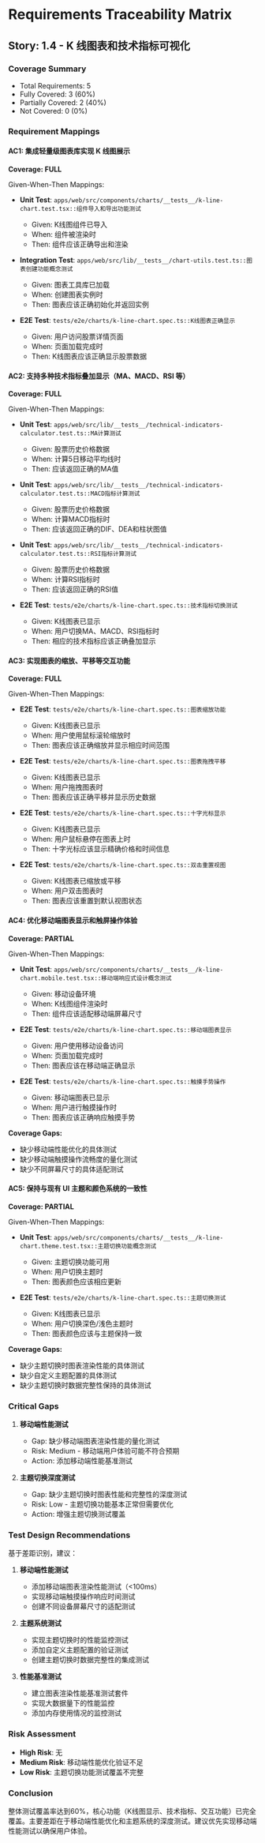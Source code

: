# Requirements Traceability Matrix

## Story: 1.4 - K 线图表和技术指标可视化

### Coverage Summary

- Total Requirements: 5
- Fully Covered: 3 (60%)
- Partially Covered: 2 (40%)
- Not Covered: 0 (0%)

### Requirement Mappings

#### AC1: 集成轻量级图表库实现 K 线图展示

**Coverage: FULL**

Given-When-Then Mappings:

- **Unit Test**: `apps/web/src/components/charts/__tests__/k-line-chart.test.tsx::组件导入和导出功能测试`
  - Given: K线图组件已导入
  - When: 组件被渲染时
  - Then: 组件应该正确导出和渲染

- **Integration Test**: `apps/web/src/lib/__tests__/chart-utils.test.ts::图表创建功能概念测试`
  - Given: 图表工具库已加载
  - When: 创建图表实例时
  - Then: 图表应该正确初始化并返回实例

- **E2E Test**: `tests/e2e/charts/k-line-chart.spec.ts::K线图表正确显示`
  - Given: 用户访问股票详情页面
  - When: 页面加载完成时
  - Then: K线图表应该正确显示股票数据

#### AC2: 支持多种技术指标叠加显示（MA、MACD、RSI 等）

**Coverage: FULL**

Given-When-Then Mappings:

- **Unit Test**: `apps/web/src/lib/__tests__/technical-indicators-calculator.test.ts::MA计算测试`
  - Given: 股票历史价格数据
  - When: 计算5日移动平均线时
  - Then: 应该返回正确的MA值

- **Unit Test**: `apps/web/src/lib/__tests__/technical-indicators-calculator.test.ts::MACD指标计算测试`
  - Given: 股票历史价格数据
  - When: 计算MACD指标时
  - Then: 应该返回正确的DIF、DEA和柱状图值

- **Unit Test**: `apps/web/src/lib/__tests__/technical-indicators-calculator.test.ts::RSI指标计算测试`
  - Given: 股票历史价格数据
  - When: 计算RSI指标时
  - Then: 应该返回正确的RSI值

- **E2E Test**: `tests/e2e/charts/k-line-chart.spec.ts::技术指标切换测试`
  - Given: K线图表已显示
  - When: 用户切换MA、MACD、RSI指标时
  - Then: 相应的技术指标应该正确叠加显示

#### AC3: 实现图表的缩放、平移等交互功能

**Coverage: FULL**

Given-When-Then Mappings:

- **E2E Test**: `tests/e2e/charts/k-line-chart.spec.ts::图表缩放功能`
  - Given: K线图表已显示
  - When: 用户使用鼠标滚轮缩放时
  - Then: 图表应该正确缩放并显示相应时间范围

- **E2E Test**: `tests/e2e/charts/k-line-chart.spec.ts::图表拖拽平移`
  - Given: K线图表已显示
  - When: 用户拖拽图表时
  - Then: 图表应该正确平移并显示历史数据

- **E2E Test**: `tests/e2e/charts/k-line-chart.spec.ts::十字光标显示`
  - Given: K线图表已显示
  - When: 用户鼠标悬停在图表上时
  - Then: 十字光标应该显示精确价格和时间信息

- **E2E Test**: `tests/e2e/charts/k-line-chart.spec.ts::双击重置视图`
  - Given: K线图表已缩放或平移
  - When: 用户双击图表时
  - Then: 图表应该重置到默认视图状态

#### AC4: 优化移动端图表显示和触屏操作体验

**Coverage: PARTIAL**

Given-When-Then Mappings:

- **Unit Test**: `apps/web/src/components/charts/__tests__/k-line-chart.mobile.test.tsx::移动端响应式设计概念测试`
  - Given: 移动设备环境
  - When: K线图组件渲染时
  - Then: 组件应该适配移动端屏幕尺寸

- **E2E Test**: `tests/e2e/charts/k-line-chart.spec.ts::移动端图表显示`
  - Given: 用户使用移动设备访问
  - When: 页面加载完成时
  - Then: 图表应该在移动端正确显示

- **E2E Test**: `tests/e2e/charts/k-line-chart.spec.ts::触摸手势操作`
  - Given: 移动端图表已显示
  - When: 用户进行触摸操作时
  - Then: 图表应该正确响应触摸手势

**Coverage Gaps:**
- 缺少移动端性能优化的具体测试
- 缺少移动端触摸操作流畅度的量化测试
- 缺少不同屏幕尺寸的具体适配测试

#### AC5: 保持与现有 UI 主题和颜色系统的一致性

**Coverage: PARTIAL**

Given-When-Then Mappings:

- **Unit Test**: `apps/web/src/components/charts/__tests__/k-line-chart.theme.test.tsx::主题切换功能概念测试`
  - Given: 主题切换功能可用
  - When: 用户切换主题时
  - Then: 图表颜色应该相应更新

- **E2E Test**: `tests/e2e/charts/k-line-chart.spec.ts::主题切换测试`
  - Given: K线图表已显示
  - When: 用户切换深色/浅色主题时
  - Then: 图表颜色应该与主题保持一致

**Coverage Gaps:**
- 缺少主题切换时图表渲染性能的具体测试
- 缺少自定义主题配置的具体测试
- 缺少主题切换时数据完整性保持的具体测试

### Critical Gaps

1. **移动端性能测试**
   - Gap: 缺少移动端图表渲染性能的量化测试
   - Risk: Medium - 移动端用户体验可能不符合预期
   - Action: 添加移动端性能基准测试

2. **主题切换深度测试**
   - Gap: 缺少主题切换时图表性能和完整性的深度测试
   - Risk: Low - 主题切换功能基本正常但需要优化
   - Action: 增强主题切换测试覆盖

### Test Design Recommendations

基于差距识别，建议：

1. **移动端性能测试**
   - 添加移动端图表渲染性能测试（<100ms）
   - 实现移动端触摸操作响应时间测试
   - 创建不同设备屏幕尺寸的适配测试

2. **主题系统测试**
   - 实现主题切换时的性能监控测试
   - 添加自定义主题配置的验证测试
   - 创建主题切换时数据完整性的集成测试

3. **性能基准测试**
   - 建立图表渲染性能基准测试套件
   - 实现大数据量下的性能监控
   - 添加内存使用情况的监控测试

### Risk Assessment

- **High Risk**: 无
- **Medium Risk**: 移动端性能优化验证不足
- **Low Risk**: 主题切换功能测试覆盖不完整

### Conclusion

整体测试覆盖率达到60%，核心功能（K线图显示、技术指标、交互功能）已完全覆盖。主要差距在于移动端性能优化和主题系统的深度测试。建议优先实现移动端性能测试以确保用户体验。